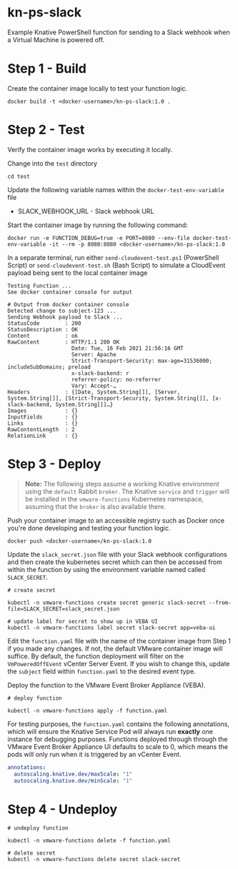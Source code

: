 # kn-ps-slack
Example Knative PowerShell function for sending to a Slack webhook when a Virtual Machine is powered off.

# Step 1 - Build


Create the container image locally to test your function logic.

```
docker build -t <docker-username>/kn-ps-slack:1.0 .
```

# Step 2 - Test

Verify the container image works by executing it locally.

Change into the `test` directory
```console
cd test
```

Update the following variable names within the `docker-test-env-variable` file

* SLACK_WEBHOOK_URL - Slack webhook URL

Start the container image by running the following command:

```console
docker run -e FUNCTION_DEBUG=true -e PORT=8080 --env-file docker-test-env-variable -it --rm -p 8080:8080 <docker-username>/kn-ps-slack:1.0
```

In a separate terminal, run either `send-cloudevent-test.ps1` (PowerShell Script) or `send-cloudevent-test.sh` (Bash Script) to simulate a CloudEvent payload being sent to the local container image

```console
Testing Function ...
See docker container console for output

# Output from docker container console
Detected change to subject-123 ...
Sending Webhook payload to Slack ...
StatusCode        : 200                                                                                                                                                                                                            StatusDescription : OK                                                                                                                                                                                                             Content           : ok
RawContent        : HTTP/1.1 200 OK
                    Date: Tue, 16 Feb 2021 21:56:16 GMT
                    Server: Apache
                    Strict-Transport-Security: max-age=31536000; includeSubDomains; preload
                    x-slack-backend: r
                    referrer-policy: no-referrer
                    Vary: Accept-…
Headers           : {[Date, System.String[]], [Server, System.String[]], [Strict-Transport-Security, System.String[]], [x-slack-backend, System.String[]]…}
Images            : {}
InputFields       : {}
Links             : {}
RawContentLength  : 2
RelationLink      : {}
```

# Step 3 - Deploy

> **Note:** The following steps assume a working Knative environment using the
`default` Rabbit `broker`. The Knative `service` and `trigger` will be installed in the
`vmware-functions` Kubernetes namespace, assuming that the `broker` is also available there.

Push your container image to an accessible registry such as Docker once you're done developing and testing your function logic.

```console
docker push <docker-username>/kn-ps-slack:1.0
```

Update the `slack_secret.json` file with your Slack webhook configurations and then create the kubernetes secret which can then be accessed from within the function by using the environment variable named called `SLACK_SECRET`.

```console
# create secret

kubectl -n vmware-functions create secret generic slack-secret --from-file=SLACK_SECRET=slack_secret.json

# update label for secret to show up in VEBA UI
kubectl -n vmware-functions label secret slack-secret app=veba-ui
```

Edit the `function.yaml` file with the name of the container image from Step 1 if you made any changes. If not, the default VMware container image will suffice. By default, the function deployment will filter on the `VmPoweredOffEvent` vCenter Server Event. If you wish to change this, update the `subject` field within `function.yaml` to the desired event type.


Deploy the function to the VMware Event Broker Appliance (VEBA).

```console
# deploy function

kubectl -n vmware-functions apply -f function.yaml
```

For testing purposes, the `function.yaml` contains the following annotations, which will ensure the Knative Service Pod will always run **exactly** one instance for debugging purposes. Functions deployed through through the VMware Event Broker Appliance UI defaults to scale to 0, which means the pods will only run when it is triggered by an vCenter Event.

```yaml
annotations:
  autoscaling.knative.dev/maxScale: "1"
  autoscaling.knative.dev/minScale: "1"
```

# Step 4 - Undeploy

```console
# undeploy function

kubectl -n vmware-functions delete -f function.yaml

# delete secret
kubectl -n vmware-functions delete secret slack-secret
```